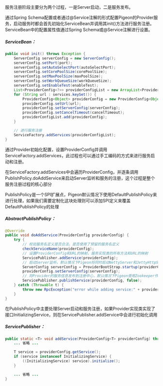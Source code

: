 服务注册阶段主要分为两个过程，一是Server启动，二是服务发布。

通过Spring Schema配置或者通过@Service注解的形式配置Pigeon的Provider服务，启动服务时都会首先初始化ServiceBean并调用其init\(\)方法进行服务注册。ServiceBean中的配置属性值通过Spring Schema或@Service注解进行设置。

##### ServiceBean：

```java
public void init() throws Exception {
    ServerConfig serverConfig = new ServerConfig();
    serverConfig.setPort(port);
    serverConfig.setAutoSelectPort(autoSelectPort);
    serverConfig.setCorePoolSize(corePoolSize);
    serverConfig.setMaxPoolSize(maxPoolSize);
    serverConfig.setWorkQueueSize(workQueueSize);
    serverConfig.setEnableTest(enableTest);
    List<ProviderConfig<?>> providerConfigList = new ArrayList<ProviderConfig<?>>();
    for (String url : services.keySet()) {
        ProviderConfig<Object> providerConfig = new ProviderConfig<Object>(services.get(url));
        providerConfig.setUrl(url);
        providerConfig.setServerConfig(serverConfig);
        providerConfig.setCancelTimeout(cancelTimeout);
        providerConfigList.add(providerConfig);
    }

    // 进行服务注册
    ServiceFactory.addServices(providerConfigList);
}
```

通过Provider初始化配置，设置ProviderConfig并调用ServiceFactory.addServices，此过程也可以通过手工编码的方式来进行服务启动和注册。

在ServiceFactory.addServices中会遍历ProviderConfig，并逐条调用PublishPolicy.doAddService来启动Server监听和服务的注册，这个过程是整个服务注册过程的核心部分

PublishPolicy是一个SPI扩展点，Pigeon默认情况下使用DefaultPublishPolicy来进行处理，如果我们需要定制化这块处理则可以添加SPI定义来覆盖DefaultPublishPolicy的处理

##### AbstractPublishPolicy：

```java
@Override
public void doAddService(ProviderConfig providerConfig) {
    try {
        // 校验服务名定义是否合法，是否使用了预留的服务名定义
        checkServiceName(providerConfig);
        // 设置ProviderConfig和URL的映射，服务实现类的所有方法和URL的映射
        ServicePublisher.addService(providerConfig);
        // 启动Server监听，默认情况下Pigeon将同时启动NettyServer和JettyHttpServer
        ServerConfig serverConfig = ProviderBootStrap.startup(providerConfig);
        providerConfig.setServerConfig(serverConfig);
        // 将Provider的服务信息发布到注册中心，默认情况下Pigeon使用Zookeeper作为注册中心
        ServicePublisher.publishService(providerConfig, false);
    } catch (Throwable t) {
        throw new RpcException("error while adding service:" + providerConfig, t);
    }
}
```

在PublishPolicy中主要处理Server启动和服务注册，如果Provider实现类实现了接口InitializingService，则在ServicePublisher.addService中会进行初始化调用

##### ServicePublisher：

```java
public static <T> void addService(ProviderConfig<T> providerConfig) throws Exception {
    ... 省略 ...

    T service = providerConfig.getService();
    if (service instanceof InitializingService) {
        ((InitializingService) service).initialize();
    }

    ... 省略 ...
}
```



